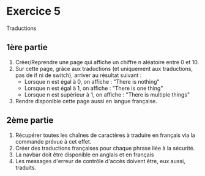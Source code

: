 # Exercice 5

Traductions

## 1ère partie

1. Créer/Reprendre une page qui affiche un chiffre n aléatoire entre 0 et 10.
2. Sur cette page, grâce aux traductions (et uniquement aux traductions, pas de if ni de switch), arriver au résultat suivant :
   - Lorsque n est égal à 0, on affiche : "There is nothing"
   - Lorsque n est égal à 1, on affiche : "There is one thing"
   - Lorsque n est supérieur à 1, on affiche : "There is multiple things"
3. Rendre disponible cette page aussi en langue française.

## 2ème partie

1. Récupérer toutes les chaînes de caractères à traduire en français via la commande prévue à cet effet.
2. Créer des traductions françaises pour chaque phrase liée à la sécurité.
3. La navbar doit être disponible en anglais et en français
4. Les messages d'erreur de contrôle d'accès doivent être, eux aussi, traduits.